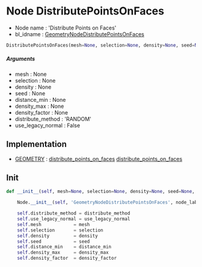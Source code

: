 # Node DistributePointsOnFaces

- Node name : 'Distribute Points on Faces'
- bl_idname : [GeometryNodeDistributePointsOnFaces](https://docs.blender.org/api/current/bpy.types.GeometryNodeDistributePointsOnFaces.html)


``` python
DistributePointsOnFaces(mesh=None, selection=None, density=None, seed=None, distance_min=None, density_max=None, density_factor=None, distribute_method='RANDOM', use_legacy_normal=False, node_label=None, node_color=None)
```
##### Arguments

- mesh : None
- selection : None
- density : None
- seed : None
- distance_min : None
- density_max : None
- density_factor : None
- distribute_method : 'RANDOM'
- use_legacy_normal : False

## Implementation

- [GEOMETRY](/docs/GeoNodes/socket_GEOMETRY.md) : [distribute_points_on_faces](/docs/GeoNodes/socket_GEOMETRY.md#distribute_points_on_faces) [distribute_points_on_faces](/docs/GeoNodes/socket_GEOMETRY.md#distribute_points_on_faces)

## Init

``` python
def __init__(self, mesh=None, selection=None, density=None, seed=None, distance_min=None, density_max=None, density_factor=None, distribute_method='RANDOM', use_legacy_normal=False, node_label=None, node_color=None):

    Node.__init__(self, 'GeometryNodeDistributePointsOnFaces', node_label=node_label, node_color=node_color)

    self.distribute_method = distribute_method
    self.use_legacy_normal = use_legacy_normal
    self.mesh            = mesh
    self.selection       = selection
    self.density         = density
    self.seed            = seed
    self.distance_min    = distance_min
    self.density_max     = density_max
    self.density_factor  = density_factor
```
